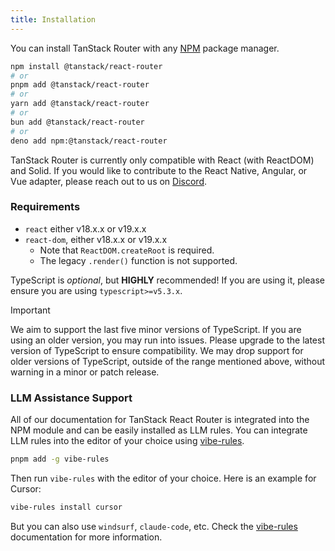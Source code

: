 ```yaml
---
title: Installation
---
```


You can install TanStack Router with any [NPM](https://npmjs.com) package manager.

```sh
npm install @tanstack/react-router
# or
pnpm add @tanstack/react-router
# or
yarn add @tanstack/react-router
# or
bun add @tanstack/react-router
# or
deno add npm:@tanstack/react-router
```

TanStack Router is currently only compatible with React (with ReactDOM) and Solid. If you would like to contribute to the React Native, Angular, or Vue adapter, please reach out to us on [Discord](https://tlinz.com/discord).

### Requirements

[//]: # 'Requirements'

- `react` either v18.x.x or v19.x.x
- `react-dom`, either v18.x.x or v19.x.x
  - Note that `ReactDOM.createRoot` is required.
  - The legacy `.render()` function is not supported.

[//]: # 'Requirements'

TypeScript is _optional_, but **HIGHLY** recommended! If you are using it, please ensure you are using `typescript>=v5.3.x`.

> [!IMPORTANT]
> We aim to support the last five minor versions of TypeScript. If you are using an older version, you may run into issues. Please upgrade to the latest version of TypeScript to ensure compatibility. We may drop support for older versions of TypeScript, outside of the range mentioned above, without warning in a minor or patch release.

### LLM Assistance Support

All of our documentation for TanStack React Router is integrated into the NPM module and can be easily installed as LLM rules. You can integrate LLM rules into the editor of your choice using [vibe-rules](https://www.npmjs.com/package/vibe-rules).

```bash
pnpm add -g vibe-rules
```

Then run `vibe-rules` with the editor of your choice. Here is an example for Cursor:

```bash
vibe-rules install cursor
```

But you can also use `windsurf`, `claude-code`, etc. Check the [vibe-rules](https://www.npmjs.com/package/vibe-rules) documentation for more information.
